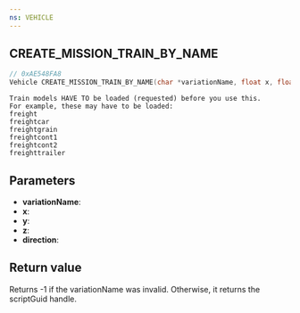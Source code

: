 ```yaml
---
ns: VEHICLE
---
```

## CREATE_MISSION_TRAIN_BY_NAME

```c
// 0xAE548FA8
Vehicle CREATE_MISSION_TRAIN_BY_NAME(char *variationName, float x, float y, float z, BOOL direction);
```

```
Train models HAVE TO be loaded (requested) before you use this.  
For example, these may have to be loaded:
freight  
freightcar  
freightgrain  
freightcont1  
freightcont2  
freighttrailer  
```

## Parameters
* **variationName**: 
* **x**: 
* **y**: 
* **z**: 
* **direction**: 

## Return value
Returns -1 if the variationName was invalid.
Otherwise, it returns the scriptGuid handle.
